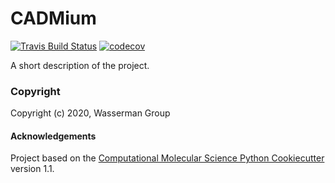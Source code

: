 CADMium
==============================
[//]: # (Badges)
[![Travis Build Status](https://travis-ci.com/REPLACE_WITH_OWNER_ACCOUNT/CADMium.svg?branch=master)](https://travis-ci.com/REPLACE_WITH_OWNER_ACCOUNT/CADMium)
[![codecov](https://codecov.io/gh/REPLACE_WITH_OWNER_ACCOUNT/CADMium/branch/master/graph/badge.svg)](https://codecov.io/gh/REPLACE_WITH_OWNER_ACCOUNT/CADMium/branch/master)

A short description of the project.

### Copyright

Copyright (c) 2020, Wasserman Group


#### Acknowledgements
 
Project based on the 
[Computational Molecular Science Python Cookiecutter](https://github.com/molssi/cookiecutter-cms) version 1.1.
